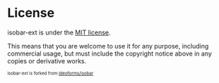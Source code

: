 # License 

isobar-ext is under the [MIT license](https://github.com/piotereks/isobar-ext/blob/master/LICENSE.md).  

This means that you are welcome to use it for any purpose, including commercial usage, but must include the copyright notice above in any copies or derivative works.

 <sub><sup>
      isobar-ext is forked from <a data-hovercard-type="repository" data-hovercard-url="/piotereks/isobar-ext/hovercard" class="Link--inTextBlock" href="https://github.com/ideoforms/isobar">ideoforms/isobar</a>
    </sup></sub>